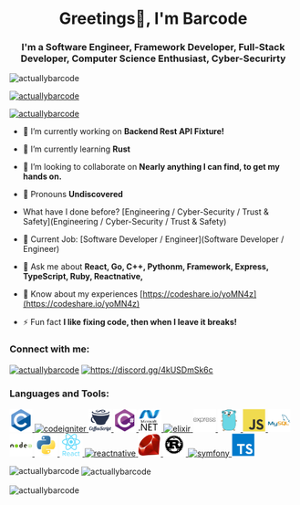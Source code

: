 <h1 align="center">Greetings👋, I'm Barcode</h1>
<h3 align="center">I'm a Software Engineer, Framework Developer, Full-Stack Developer, Computer Science Enthusiast, Cyber-Securirty</h3>

<p align="left"> <img src="https://komarev.com/ghpvc/?username=actuallybarcode&label=Profile%20views&color=0e75b6&style=flat" alt="actuallybarcode" /> </p>

<p align="left"> <a href="https://github.com/ryo-ma/github-profile-trophy"><img src="https://github-profile-trophy.vercel.app/?username=actuallybarcode" alt="actuallybarcode" /></a> </p>

<p align="left"> <a href="https://twitter.com/actuallybarcode" target="blank"><img src="https://img.shields.io/twitter/follow/actuallybarcode?logo=twitter&style=for-the-badge" alt="actuallybarcode" /></a> </p>

- 🔭 I’m currently working on **Backend Rest API Fixture!**

- 🌱 I’m currently learning **Rust**

- 👯 I’m looking to collaborate on **Nearly anything I can find, to get my hands on.**

- 🤝 Pronouns **Undiscovered**

- What have I done before? [Engineering / Cyber-Security / Trust & Safety](Engineering / Cyber-Security / Trust & Safety)

- 📝 Current Job: [Software Developer / Engineer](Software Developer / Engineer)

- 💬 Ask me about **React, Go, C++, Pythonm, Framework, Express, TypeScript, Ruby, Reactnative,**

- 📄 Know about my experiences [https://codeshare.io/yoMN4z](https://codeshare.io/yoMN4z)

- ⚡ Fun fact **I like fixing code, then when I leave it breaks!**

<h3 align="left">Connect with me:</h3>
<p align="left">
<a href="https://twitter.com/actuallybarcode" target="blank"><img align="center" src="https://raw.githubusercontent.com/rahuldkjain/github-profile-readme-generator/master/src/images/icons/Social/twitter.svg" alt="actuallybarcode" height="30" width="40" /></a>
<a href="https://discord.gg/https://discord.gg/4kUSDmSk6c" target="blank"><img align="center" src="https://raw.githubusercontent.com/rahuldkjain/github-profile-readme-generator/master/src/images/icons/Social/discord.svg" alt="https://discord.gg/4kUSDmSk6c" height="30" width="40" /></a>
</p>

<h3 align="left">Languages and Tools:</h3>
<p align="left"> <a href="https://www.cprogramming.com/" target="_blank" rel="noreferrer"> <img src="https://raw.githubusercontent.com/devicons/devicon/master/icons/c/c-original.svg" alt="c" width="40" height="40"/> </a> <a href="https://codeigniter.com" target="_blank" rel="noreferrer"> <img src="https://cdn.worldvectorlogo.com/logos/codeigniter.svg" alt="codeigniter" width="40" height="40"/> </a> <a href="https://offeescript.org" target="_blank" rel="noreferrer"> <img src="https://raw.githubusercontent.com/devicons/devicon/master/icons/coffeescript/coffeescript-original-wordmark.svg" alt="coffeescript" width="40" height="40"/> </a> <a href="https://www.w3schools.com/cs/" target="_blank" rel="noreferrer"> <img src="https://raw.githubusercontent.com/devicons/devicon/master/icons/csharp/csharp-original.svg" alt="csharp" width="40" height="40"/> </a> <a href="https://dotnet.microsoft.com/" target="_blank" rel="noreferrer"> <img src="https://raw.githubusercontent.com/devicons/devicon/master/icons/dot-net/dot-net-original-wordmark.svg" alt="dotnet" width="40" height="40"/> </a> <a href="https://elixir-lang.org" target="_blank" rel="noreferrer"> <img src="https://www.vectorlogo.zone/logos/elixir-lang/elixir-lang-icon.svg" alt="elixir" width="40" height="40"/> </a> <a href="https://expressjs.com" target="_blank" rel="noreferrer"> <img src="https://raw.githubusercontent.com/devicons/devicon/master/icons/express/express-original-wordmark.svg" alt="express" width="40" height="40"/> </a> <a href="https://golang.org" target="_blank" rel="noreferrer"> <img src="https://raw.githubusercontent.com/devicons/devicon/master/icons/go/go-original.svg" alt="go" width="40" height="40"/> </a> <a href="https://developer.mozilla.org/en-US/docs/Web/JavaScript" target="_blank" rel="noreferrer"> <img src="https://raw.githubusercontent.com/devicons/devicon/master/icons/javascript/javascript-original.svg" alt="javascript" width="40" height="40"/> </a> <a href="https://www.mysql.com/" target="_blank" rel="noreferrer"> <img src="https://raw.githubusercontent.com/devicons/devicon/master/icons/mysql/mysql-original-wordmark.svg" alt="mysql" width="40" height="40"/> </a> <a href="https://nodejs.org" target="_blank" rel="noreferrer"> <img src="https://raw.githubusercontent.com/devicons/devicon/master/icons/nodejs/nodejs-original-wordmark.svg" alt="nodejs" width="40" height="40"/> </a> <a href="https://www.python.org" target="_blank" rel="noreferrer"> <img src="https://raw.githubusercontent.com/devicons/devicon/master/icons/python/python-original.svg" alt="python" width="40" height="40"/> </a> <a href="https://reactjs.org/" target="_blank" rel="noreferrer"> <img src="https://raw.githubusercontent.com/devicons/devicon/master/icons/react/react-original-wordmark.svg" alt="react" width="40" height="40"/> </a> <a href="https://reactnative.dev/" target="_blank" rel="noreferrer"> <img src="https://reactnative.dev/img/header_logo.svg" alt="reactnative" width="40" height="40"/> </a> <a href="https://www.ruby-lang.org/en/" target="_blank" rel="noreferrer"> <img src="https://raw.githubusercontent.com/devicons/devicon/master/icons/ruby/ruby-original.svg" alt="ruby" width="40" height="40"/> </a> <a href="https://www.rust-lang.org" target="_blank" rel="noreferrer"> <img src="https://raw.githubusercontent.com/devicons/devicon/master/icons/rust/rust-plain.svg" alt="rust" width="40" height="40"/> </a> <a href="https://symfony.com" target="_blank" rel="noreferrer"> <img src="https://symfony.com/logos/symfony_black_03.svg" alt="symfony" width="40" height="40"/> </a> <a href="https://www.typescriptlang.org/" target="_blank" rel="noreferrer"> <img src="https://raw.githubusercontent.com/devicons/devicon/master/icons/typescript/typescript-original.svg" alt="typescript" width="40" height="40"/> </a> </p>

<p><img align="left" src="https://github-readme-stats.vercel.app/api/top-langs?username=actuallybarcode&show_icons=true&locale=en&layout=compact" alt="actuallybarcode" /></p>

<p>&nbsp;<img align="center" src="https://github-readme-stats.vercel.app/api?username=actuallybarcode&show_icons=true&locale=en" alt="actuallybarcode" /></p>

<p><img align="center" src="https://github-readme-streak-stats.herokuapp.com/?user=actuallybarcode&" alt="actuallybarcode" /></p>
